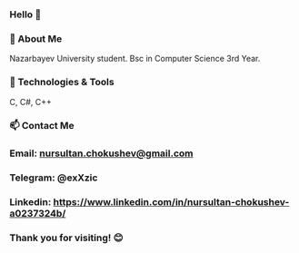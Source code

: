 ### Hello 👋
### 🌱 About Me
Nazarbayev University student. Bsc in Computer Science 3rd Year.
### 🔧 Technologies & Tools
C, C#, C++
### 📫 Contact Me
### Email: nursultan.chokushev@gmail.com
### Telegram: @exXzic
### Linkedin: https://www.linkedin.com/in/nursultan-chokushev-a0237324b/
### Thank you for visiting! 😊
<!--
**NursCh/NursCh** is a ✨ _special_ ✨ repository because its `README.md` (this file) appears on your GitHub profile.

Here are some ideas to get you started:

- 🔭 I’m currently working on ...
- 🌱 I’m currently learning ...
- 👯 I’m looking to collaborate on ...
- 🤔 I’m looking for help with ...
- 💬 Ask me about ...
- 📫 How to reach me: ...
- 😄 Pronouns: ...
- ⚡ Fun fact: ...
-->
